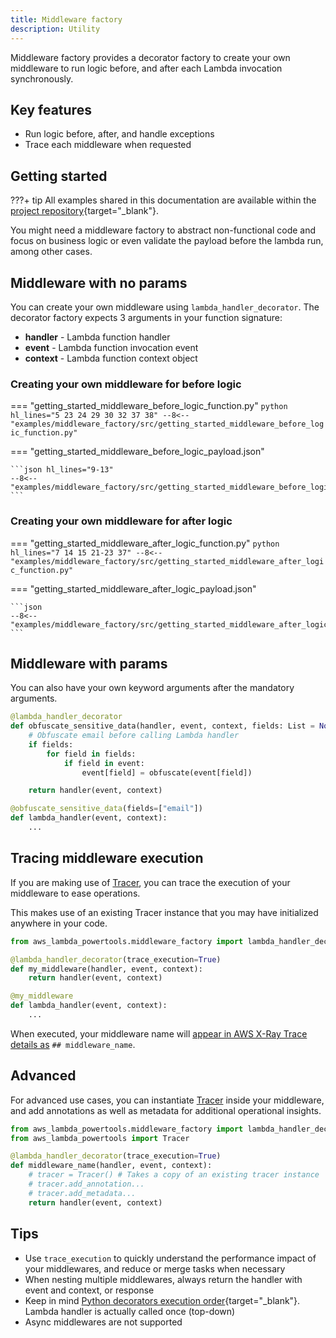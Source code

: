 ```yaml
---
title: Middleware factory
description: Utility
---
```


<!-- markdownlint-disable MD043 -->

Middleware factory provides a decorator factory to create your own middleware to run logic before, and after each Lambda invocation synchronously.

## Key features

* Run logic before, after, and handle exceptions
* Trace each middleware when requested

## Getting started

???+ tip
    All examples shared in this documentation are available within the [project repository](https://github.com/awslabs/aws-lambda-powertools-python/tree/develop/examples){target="_blank"}.

You might need a middleware factory to abstract non-functional code and focus on business logic or even validate the payload before the lambda run, among other cases.

## Middleware with no params

You can create your own middleware using `lambda_handler_decorator`. The decorator factory expects 3 arguments in your function signature:

* **handler** - Lambda function handler
* **event** - Lambda function invocation event
* **context** - Lambda function context object

### Creating your own middleware for before logic

=== "getting_started_middleware_before_logic_function.py"
    ```python hl_lines="5 23 24 29 30 32 37 38"
    --8<-- "examples/middleware_factory/src/getting_started_middleware_before_logic_function.py"
    ```

=== "getting_started_middleware_before_logic_payload.json"

    ```json hl_lines="9-13"
    --8<-- "examples/middleware_factory/src/getting_started_middleware_before_logic_payload.json"
    ```

### Creating your own middleware for after logic

=== "getting_started_middleware_after_logic_function.py"
    ```python hl_lines="7 14 15 21-23 37"
    --8<-- "examples/middleware_factory/src/getting_started_middleware_after_logic_function.py"
    ```

=== "getting_started_middleware_after_logic_payload.json"

    ```json
    --8<-- "examples/middleware_factory/src/getting_started_middleware_after_logic_payload.json"
    ```

## Middleware with params

You can also have your own keyword arguments after the mandatory arguments.

```python hl_lines="2 12" title="Accepting arbitrary keyword arguments"
@lambda_handler_decorator
def obfuscate_sensitive_data(handler, event, context, fields: List = None):
	# Obfuscate email before calling Lambda handler
	if fields:
		for field in fields:
			if field in event:
				event[field] = obfuscate(event[field])

	return handler(event, context)

@obfuscate_sensitive_data(fields=["email"])
def lambda_handler(event, context):
	...
```

## Tracing middleware execution

If you are making use of [Tracer](../core/tracer.md), you can trace the execution of your middleware to ease operations.

This makes use of an existing Tracer instance that you may have initialized anywhere in your code.

```python hl_lines="3" title="Tracing custom middlewares with Tracer"
from aws_lambda_powertools.middleware_factory import lambda_handler_decorator

@lambda_handler_decorator(trace_execution=True)
def my_middleware(handler, event, context):
	return handler(event, context)

@my_middleware
def lambda_handler(event, context):
	...
```

When executed, your middleware name will [appear in AWS X-Ray Trace details as](../core/tracer.md) `## middleware_name`.

## Advanced

For advanced use cases, you can instantiate [Tracer](../core/tracer.md) inside your middleware, and add annotations as well as metadata for additional operational insights.

```python hl_lines="6-8" title="Add custom tracing insights before/after in your middlware"
from aws_lambda_powertools.middleware_factory import lambda_handler_decorator
from aws_lambda_powertools import Tracer

@lambda_handler_decorator(trace_execution=True)
def middleware_name(handler, event, context):
	# tracer = Tracer() # Takes a copy of an existing tracer instance
	# tracer.add_annotation...
	# tracer.add_metadata...
	return handler(event, context)
```

## Tips

* Use `trace_execution` to quickly understand the performance impact of your middlewares, and reduce or merge tasks when necessary
* When nesting multiple middlewares, always return the handler with event and context, or response
* Keep in mind [Python decorators execution order](https://realpython.com/primer-on-python-decorators/#nesting-decorators){target="_blank"}. Lambda handler is actually called once (top-down)
* Async middlewares are not supported
